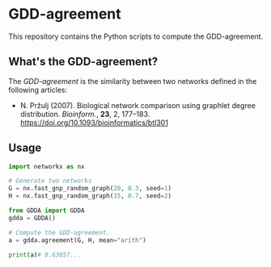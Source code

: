 # GDD-agreement

This repository contains the Python scripts to compute the GDD-agreement.


## What's the GDD-agreement?

The *GDD-agreement* is the similarity between two networks defined in the following articles:

- N. Pr&zcaron;ulj (2007). Biological network comparison using graphlet degree distribution. *Bioinform.*, **23**, 2, 177&ndash;183.<br><https://doi.org/10.1093/bioinformatics/btl301>


## Usage

```python
import networkx as nx

# Generate two networks
G = nx.fast_gnp_random_graph(20, 0.3, seed=1)
H = nx.fast_gnp_random_graph(15, 0.7, seed=2)

from GDDA import GDDA
gdda = GDDA()

# Compute the GDD-agreement.
a = gdda.agreement(G, H, mean="arith")

print(a)# 0.63057...
```
